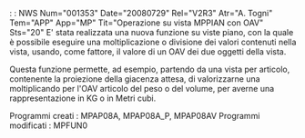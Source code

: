 :  : NWS Num="001353" Date="20080729" Rel="V2R3" Atr="A. Togni" Tem="APP" App="MP" Tit="Operazione su vista MPPIAN con OAV" Sts="20"
E' stata realizzata una nuova funzione su viste piano, con la quale è possibile eseguire una moltiplicazione o divisione dei valori contenuti nella vista, usando, come fattore, il valore di un
OAV dei due oggetti della vista.

Questa funzione permette, ad esempio, partendo da una vista per articolo, contenente la proiezione
della giacenza attesa, di valorizzarne una moltiplicando per l'OAV articolo del peso o del volume,
per averne una rappresentazione in KG o in Metri cubi.

Programmi creati :  MPAP08A, MPAP08A_P, MPAP08AV
Programmi modificati :  MPFUN0
